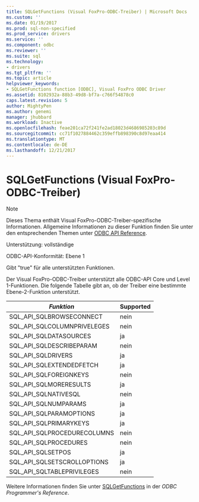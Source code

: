 ```yaml
---
title: SQLGetFunctions (Visual FoxPro-ODBC-Treiber) | Microsoft Docs
ms.custom: ''
ms.date: 01/19/2017
ms.prod: sql-non-specified
ms.prod_service: drivers
ms.service: ''
ms.component: odbc
ms.reviewer: ''
ms.suite: sql
ms.technology:
- drivers
ms.tgt_pltfrm: ''
ms.topic: article
helpviewer_keywords:
- SQLGetFunctions function [ODBC], Visual FoxPro ODBC Driver
ms.assetid: 8102932a-88b3-49d8-bf7a-c766f54878c0
caps.latest.revision: 5
author: MightyPen
ms.author: genemi
manager: jhubbard
ms.workload: Inactive
ms.openlocfilehash: feae201ca72f241fe2ad18023d4686985203c89d
ms.sourcegitcommit: cc71f1027884462c359effb898390c8d97eaa414
ms.translationtype: MT
ms.contentlocale: de-DE
ms.lasthandoff: 12/21/2017
---
```

# <a name="sqlgetfunctions-visual-foxpro-odbc-driver"></a>SQLGetFunctions (Visual FoxPro-ODBC-Treiber)
> [!NOTE]  
>  Dieses Thema enthält Visual FoxPro-ODBC-Treiber-spezifische Informationen. Allgemeine Informationen zu dieser Funktion finden Sie unter den entsprechenden Themen unter [ODBC API Reference](../../odbc/reference/syntax/odbc-api-reference.md).  
  
 Unterstützung: vollständige  
  
 ODBC-API-Konformität: Ebene 1  
  
 Gibt "true" für alle unterstützten Funktionen.  
  
 Der Visual FoxPro-ODBC-Treiber unterstützt alle ODBC-API Core und Level 1-Funktionen. Die folgende Tabelle gibt an, ob der Treiber eine bestimmte Ebene-2-Funktion unterstützt.  
  
|*Funktion*|Supported|  
|----------------|---------------|  
|SQL_API_SQLBROWSECONNECT|nein|  
|SQL_API_SQLCOLUMNPRIVELEGES|nein|  
|SQL_API_SQLDATASOURCES|ja|  
|SQL_API_SQLDESCRIBEPARAM|nein|  
|SQL_API_SQLDRIVERS|ja|  
|SQL_API_SQLEXTENDEDFETCH|ja|  
|SQL_API_SQLFOREIGNKEYS|nein|  
|SQL_API_SQLMORERESULTS|ja|  
|SQL_API_SQLNATIVESQL|nein|  
|SQL_API_SQLNUMPARAMS|ja|  
|SQL_API_SQLPARAMOPTIONS|ja|  
|SQL_API_SQLPRIMARYKEYS|ja|  
|SQL_API_SQLPROCEDURECOLUMNS|nein|  
|SQL_API_SQLPROCEDURES|nein|  
|SQL_API_SQLSETPOS|ja|  
|SQL_API_SQLSETSCROLLOPTIONS|ja|  
|SQL_API_SQLTABLEPRIVILEGES|nein|  
  
 Weitere Informationen finden Sie unter [SQLGetFunctions](../../odbc/reference/syntax/sqlgetfunctions-function.md) in der *ODBC Programmer's Reference*.
